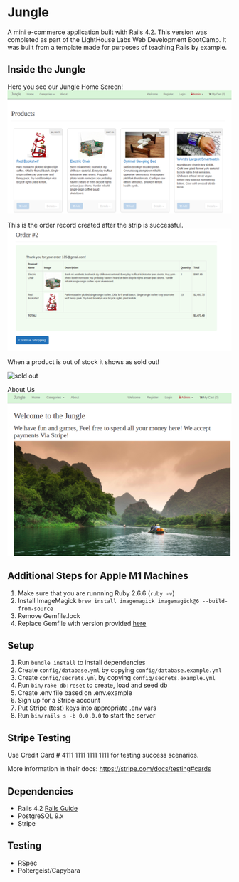 # Jungle

A mini e-commerce application built with Rails 4.2. This version was completed as part of the LightHouse Labs Web Development BootCamp. It was built from a template made for purposes of teaching Rails by example.

## Inside the Jungle
Here you see our Jungle Home Screen! 
![home screen](https://github.com/C-Swain/Jungle/blob/master/screenshots/home.png?raw=true)

This is the order record created after the strip is successful.
![order](https://github.com/C-Swain/Jungle/blob/master/screenshots/Order.png?raw=true)

  When a product is out of stock it shows as sold out! 
  
![sold out](https://user-images.githubusercontent.com/88508941/142292416-b80c586e-d864-430e-90a2-8f3fce2a43d0.png)

About Us
![about](https://github.com/C-Swain/Jungle/blob/master/screenshots/about.png?raw=true)


## Additional Steps for Apple M1 Machines

1. Make sure that you are runnning Ruby 2.6.6 (`ruby -v`)
1. Install ImageMagick `brew install imagemagick imagemagick@6 --build-from-source`
2. Remove Gemfile.lock
3. Replace Gemfile with version provided [here](https://gist.githubusercontent.com/FrancisBourgouin/831795ae12c4704687a0c2496d91a727/raw/ce8e2104f725f43e56650d404169c7b11c33a5c5/Gemfile)

## Setup

1. Run `bundle install` to install dependencies
2. Create `config/database.yml` by copying `config/database.example.yml`
3. Create `config/secrets.yml` by copying `config/secrets.example.yml`
4. Run `bin/rake db:reset` to create, load and seed db
5. Create .env file based on .env.example
6. Sign up for a Stripe account
7. Put Stripe (test) keys into appropriate .env vars
8. Run `bin/rails s -b 0.0.0.0` to start the server

## Stripe Testing

Use Credit Card # 4111 1111 1111 1111 for testing success scenarios.

More information in their docs: <https://stripe.com/docs/testing#cards>

## Dependencies

* Rails 4.2 [Rails Guide](http://guides.rubyonrails.org/v4.2/)
* PostgreSQL 9.x
* Stripe

## Testing 
* RSpec
* Poltergeist/Capybara

